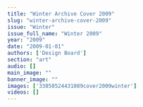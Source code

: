 ```yaml
---
title: "Winter Archive Cover 2009"
slug: "winter-archive-cover-2009"
issue: "Winter"
issue_full_name: "Winter 2009"
year: "2009"
date: "2009-01-01"
authors: ['Design Board']
section: "art"
audio: []
main_image: ""
banner_image: ""
images: ['33858524431089cover2009winter']
videos: []
---
```

